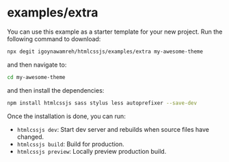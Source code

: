 # examples/extra

You can use this example as a starter template for your new project. Run the following command to download:

```bash
npx degit igoynawamreh/htmlcssjs/examples/extra my-awesome-theme
```

and then navigate to:

```bash
cd my-awesome-theme
```

and then install the dependencies:

```bash
npm install htmlcssjs sass stylus less autoprefixer --save-dev
```

Once the installation is done, you can run:

- `htmlcssjs dev`: Start dev server and rebuilds when source files have changed.
- `htmlcssjs build`: Build for production.
- `htmlcssjs preview`: Locally preview production build.
